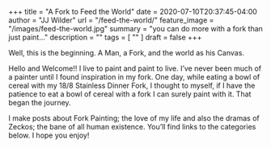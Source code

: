 +++
title = "A Fork to Feed the World"
date = 2020-07-10T20:37:45-04:00
author = "JJ Wilder"
url = "/feed-the-world/"
feature_image = "/images/feed-the-world.jpg"
summary = "you can do more with a fork than just paint..."
description = ""
tags = [ "" ]
draft = false
+++

Well, this is the beginning. A Man, a Fork, and the world as his Canvas.

Hello and Welcome!! I live to paint and paint to live. I’ve never been much of a painter until I found inspiration in my fork. One day, while eating a bowl of cereal with my 18/8 Stainless Dinner Fork, I thought to myself, if I have the patience to eat a bowl of cereal with a fork I can surely paint with it. That began the journey.

I make posts about Fork Painting; the love of my life and also the dramas of Zeckos; the bane of all human existence. You’ll find links to the categories below. I hope you enjoy!